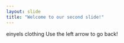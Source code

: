 ```yaml
---
layout: slide
title: "Welcome to our second slide!"
---
```

einyels clothing
Use the left arrow to go back!
